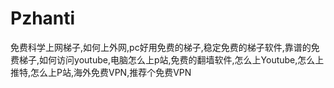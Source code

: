 # Pzhanti
免费科学上网梯子,如何上外网,pc好用免费的梯子,稳定免费的梯子软件,靠谱的免费梯子,如何访问youtube,电脑怎么上p站,免费的翻墙软件,怎么上Youtube,怎么上推特,怎么上P站,海外免费VPN,推荐个免费VPN
